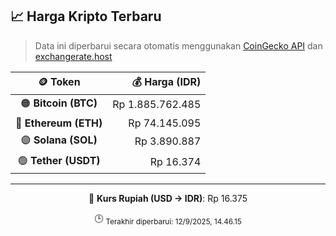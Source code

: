 

<!-- HARGA_KRIPTO -->
## 📈 Harga Kripto Terbaru

> Data ini diperbarui secara otomatis menggunakan [CoinGecko API](https://www.coingecko.com/) dan [exchangerate.host](https://exchangerate.host/)

<div align="center">

| 🪙 Token | 💰 Harga (IDR) |
|:------:|---------------:|
| 🟠 **Bitcoin (BTC)**   | Rp 1.885.762.485 |
| 🔵 **Ethereum (ETH)**  | Rp 74.145.095 |
| 🟣 **Solana (SOL)**    | Rp 3.890.887 |
| 🟢 **Tether (USDT)**   | Rp 16.374 |

---

💱 **Kurs Rupiah (USD → IDR)**: Rp 16.375

🕒 <sub>Terakhir diperbarui: 12/9/2025, 14.46.15</sub>

</div>
<!-- /HARGA_KRIPTO -->